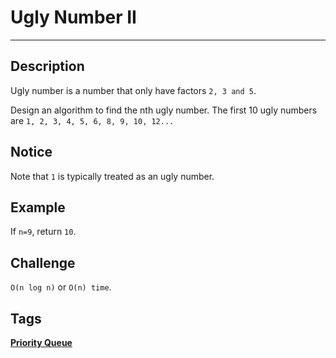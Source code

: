 # Ugly Number II
-----
## Description
Ugly number is a number that only have factors ```2, 3 and 5```.

Design an algorithm to find the nth ugly number. The first 10 ugly numbers are ```1, 2, 3, 4, 5, 6, 8, 9, 10, 12...```

## Notice
Note that ```1``` is typically treated as an ugly number.

## Example
If ```n=9```, return ```10```.

## Challenge
```O(n log n)``` or ```O(n) time```.

## Tags
**[Priority Queue](http://www.lintcode.com/tag/priority-queue/)**